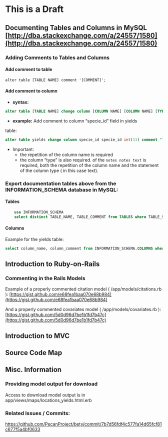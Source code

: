 # This is a Draft

## Documenting Tables and Columns in MySQL [http://dba.stackexchange.com/a/24557/1580](http://dba.stackexchange.com/a/24557/1580)


### Adding Comments to Tables and Columns

#### Add comment to table

    alter table [TABLE NAME] comment '[COMMENT]';

#### Add comment to column

* **syntax:**

```sql
alter table [TABLE NAME] change column [COLUMN NAME] [COLUMN NAME] [TYPE] comment "[COMMENT]";
```

* **example:** Add comment to column “specie_id” field in yields

table:

```sql
alter table yields change column specie_id specie_id int(11) comment "lookup table for species ";
```

* Important:
  * the repetition of the column name is required
  *  the column “type” is also required. of the `notes notes text` is required, both the repetition of the column name and the statement of the column type ( in this case text).

### Export documentation tables above from the INFORMATION_SCHEMA database in MySQL:

#### Tables

```sql
    use INFORMATION_SCHEMA
    select distinct TABLE_NAME, TABLE_COMMENT from TABLES where TABLE_SCHEMA = "ebi_production" and TABLE_COMMENT is not "VIEW";
```

#### Columns

Example for the yields table:

```sql
select column_name, column_comment from INFORMATION_SCHEMA.COLUMNS where TABLE_NAME = "yields" and TABLE_SCHEMA = "ebi_analysis";
```


## Introduction to Ruby-on-Rails

### Commenting in the Rails Models


Example of a properly commented citation model (
/app/models/citations.rb ):
[https://gist.github.com/e68fea1baa070e68b984](https://gist.github.com/e68fea1baa070e68b984)

And a properly commented covariates model ( /app/models/covariates.rb
):
[https://gist.github.com/5d0d96d7be1b1fd7b47c](https://gist.github.com/5d0d96d7be1b1fd7b47c)

## Introduction to MVC

## Source Code Map


## Misc. Information

### Providing model output for download

Access to download model output is in app/views/maps/locations_yields.html.erb

### Related Issues / Commits: 

https://github.com/PecanProject/bety/commit/7b7d56fdf4c577fa14d65fcf81c677f5a4bf0633